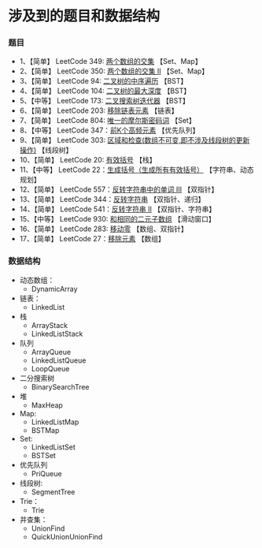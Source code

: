 # 涉及到的题目和数据结构

### 题目
- 1、【简单】 LeetCode 349: [两个数组的交集](https://leetcode-cn.com/problems/intersection-of-two-arrays/) 【Set、Map】
- 2、【简单】 LeetCode 350: [两个数组的交集 II](https://leetcode-cn.com/problems/intersection-of-two-arrays-ii/) 【Set、Map】
- 3、【简单】 LeetCode 94: [二叉树的中序遍历](https://leetcode-cn.com/problems/binary-tree-inorder-traversal/) 【BST】
- 4、【简单】 LeetCode 104: [二叉树的最大深度](https://leetcode-cn.com/problems/maximum-depth-of-binary-tree/) 【BST】
- 5、【中等】 LeetCode 173: [二叉搜索树迭代器](https://leetcode-cn.com/problems/binary-search-tree-iterator/) 【BST】
- 6、【简单】 LeetCode 203: [移除链表元素](https://leetcode-cn.com/problems/remove-linked-list-elements/) 【链表】
- 7、【简单】 LeetCode 804: [唯一的摩尔斯密码词](https://leetcode-cn.com/problems/unique-morse-code-words/) 【Set】
- 8、【中等】 LeetCode 347：[前K个高频元素](https://leetcode-cn.com/problems/top-k-frequent-elements/) 【优先队列】
- 9、【简单】 LeetCode 303: [区域和检查(数组不可变,即不涉及线段树的更新操作)](https://leetcode-cn.com/problems/range-sum-query-immutable/) 【线段树】
- 10、【简单】 LeetCode 20: [有效括号](https://leetcode-cn.com/problems/valid-parentheses/) 【栈】
- 11、【中等】 LeetCode 22：[生成括号（生成所有有效括号）](https://leetcode-cn.com/problems/generate-parentheses/) 【字符串、动态规划】
- 12、【简单】 LeetCode 557：[反转字符串中的单词 III](https://leetcode-cn.com/problems/reverse-words-in-a-string-iii/) 【双指针】
- 13、【简单】 LeetCode 344：[反转字符串](https://leetcode-cn.com/problems/reverse-string/) 【双指针、递归】
- 14、【简单】 LeetCode 541：[反转字符串 II](https://leetcode-cn.com/problems/reverse-string-ii/) 【双指针、字符串】
- 15、【中等】 LeetCode 930: [和相同的二元子数组](https://leetcode-cn.com/problems/binary-subarrays-with-sum/) 【滑动窗口】
- 16、【简单】 LeetCode 283: [移动零](https://leetcode-cn.com/problems/move-zeroes/) 【数组、双指针】
- 17、【简单】 LeetCode 27：[移除元素](https://leetcode-cn.com/problems/remove-element/) 【数组】

### 数据结构  
- 动态数组：
  * DynamicArray
- 链表：
  * LinkedList
- 栈
  * ArrayStack
  * LinkedListStack
- 队列
  * ArrayQueue
  * LinkedListQueue
  * LoopQueue  
- 二分搜索树
  * BinarySearchTree
- 堆
  * MaxHeap
- Map:
  * LinkedListMap
  * BSTMap
- Set: 
  * LinkedListSet
  * BSTSet
- 优先队列
  * PriQueue
- 线段树:
  * SegmentTree
- Trie：
  * Trie
- 并查集：
  * UnionFind
  * QuickUnionUnionFind  